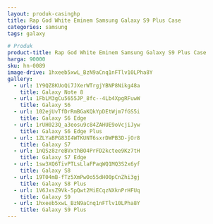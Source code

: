```yaml
---
layout: produk-casinghp
title: Rap God White Eminem Samsung Galaxy S9 Plus Case
categories: samsung
tags: galaxy

# Produk
product-title: Rap God White Eminem Samsung Galaxy S9 Plus Case
harga: 90000
sku: hn-0089
image-drive: 1hxeeb5xwL_BzN9aCnq1nFTlv10LPha8Y
gallery:
  - url: 1Y9QZ8KUoQi7JXerWTrgjYBNP8Nikg48a
    title: Galaxy Note 8
  - url: 1FbLM3gCu5655JP_8fc--4Lb4XpgRFuwW
    title: Galaxy S6
  - url: 102ejUvTfDrRmBGaKQkYpDEtWjm7fGS5i
    title: Galaxy S6 Edge
  - url: 1rUH023Q_a3eosu9c84ZAHUE9oVcjiJyw
    title: Galaxy S6 Edge Plus
  - url: 1ZLYaBPG83I4WTKUNT6sxrDWPB3D-jOr8
    title: Galaxy S7
  - url: 1nQSz8zreBVxthBO4PrFD2kctee9Kz7tH
    title: Galaxy S7 Edge
  - url: 1sw3XQ6TivPTLsLlaFPaqWQ1MQ3S2x6yf
    title: Galaxy S8
  - url: 19T04mB-fTz5XmPwOo55dHO0pCnZhi3gj
    title: Galaxy S8 Plus
  - url: 1V6JxsZ9Vk-5pQwt2MiECqzNXknPrHFUq
    title: Galaxy S9
  - url: 1hxeeb5xwL_BzN9aCnq1nFTlv10LPha8Y
    title: Galaxy S9 Plus
---
```

